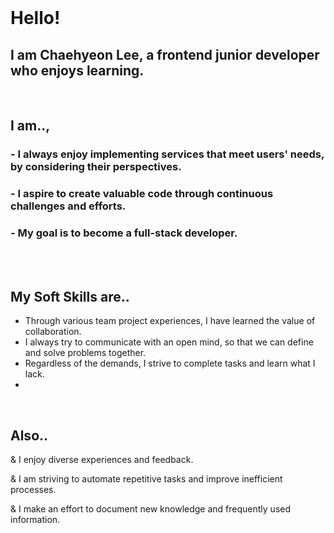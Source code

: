 <br />

# Hello!

## I am Chaehyeon Lee, a frontend junior developer who enjoys learning.

<br />

## I am..,

### - I always enjoy implementing services that meet users' needs, by considering their perspectives.

### - I aspire to create valuable code through continuous challenges and efforts.

### - My goal is to become a full-stack developer.


<br /><br />

## My Soft Skills are..

- Through various team project experiences, I have learned the value of collaboration.
- I always try to communicate with an open mind, so that we can define and solve problems together. 
- Regardless of the demands, I strive to complete tasks and learn what I lack.
- 
<br />

## Also..

& I enjoy diverse experiences and feedback.

& I am striving to automate repetitive tasks and improve inefficient processes.

& I make an effort to document new knowledge and frequently used information.
